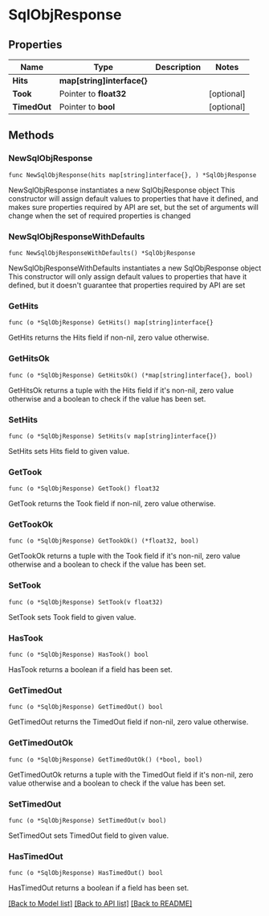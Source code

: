 # SqlObjResponse

## Properties

Name | Type | Description | Notes
------------ | ------------- | ------------- | -------------
**Hits** | **map[string]interface{}** |  | 
**Took** | Pointer to **float32** |  | [optional] 
**TimedOut** | Pointer to **bool** |  | [optional] 

## Methods

### NewSqlObjResponse

`func NewSqlObjResponse(hits map[string]interface{}, ) *SqlObjResponse`

NewSqlObjResponse instantiates a new SqlObjResponse object
This constructor will assign default values to properties that have it defined,
and makes sure properties required by API are set, but the set of arguments
will change when the set of required properties is changed

### NewSqlObjResponseWithDefaults

`func NewSqlObjResponseWithDefaults() *SqlObjResponse`

NewSqlObjResponseWithDefaults instantiates a new SqlObjResponse object
This constructor will only assign default values to properties that have it defined,
but it doesn't guarantee that properties required by API are set

### GetHits

`func (o *SqlObjResponse) GetHits() map[string]interface{}`

GetHits returns the Hits field if non-nil, zero value otherwise.

### GetHitsOk

`func (o *SqlObjResponse) GetHitsOk() (*map[string]interface{}, bool)`

GetHitsOk returns a tuple with the Hits field if it's non-nil, zero value otherwise
and a boolean to check if the value has been set.

### SetHits

`func (o *SqlObjResponse) SetHits(v map[string]interface{})`

SetHits sets Hits field to given value.


### GetTook

`func (o *SqlObjResponse) GetTook() float32`

GetTook returns the Took field if non-nil, zero value otherwise.

### GetTookOk

`func (o *SqlObjResponse) GetTookOk() (*float32, bool)`

GetTookOk returns a tuple with the Took field if it's non-nil, zero value otherwise
and a boolean to check if the value has been set.

### SetTook

`func (o *SqlObjResponse) SetTook(v float32)`

SetTook sets Took field to given value.

### HasTook

`func (o *SqlObjResponse) HasTook() bool`

HasTook returns a boolean if a field has been set.

### GetTimedOut

`func (o *SqlObjResponse) GetTimedOut() bool`

GetTimedOut returns the TimedOut field if non-nil, zero value otherwise.

### GetTimedOutOk

`func (o *SqlObjResponse) GetTimedOutOk() (*bool, bool)`

GetTimedOutOk returns a tuple with the TimedOut field if it's non-nil, zero value otherwise
and a boolean to check if the value has been set.

### SetTimedOut

`func (o *SqlObjResponse) SetTimedOut(v bool)`

SetTimedOut sets TimedOut field to given value.

### HasTimedOut

`func (o *SqlObjResponse) HasTimedOut() bool`

HasTimedOut returns a boolean if a field has been set.


[[Back to Model list]](../README.md#documentation-for-models) [[Back to API list]](../README.md#documentation-for-api-endpoints) [[Back to README]](../README.md)


